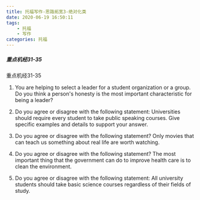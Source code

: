 ```yaml
---
title: 托福写作-思路拓宽3-绝对化类
date: 2020-06-19 16:50:11
tags:
    - 托福
    - 写作
categories: 托福
---
```


##### 重点机经31-35

重点机经31-35

1. You are helping to select a leader for a student organization or a group. Do you think a person's honesty is the most important characteristic for being a leader?

2. Do you agree or disagree with the following statement: Universities should require every student to take public speaking courses. Give specific examples and details to support your answer.

3. Do you agree or disagree with the following statement? Only movies that can teach us something about real life are worth watching.

4. Do you agree or disagree with the following statement? The most important thing that the government can do to improve health care is to clean the environment.

5. Do you agree or disagree with the following statement: All university students should take basic science courses regardless of their fields of study.
